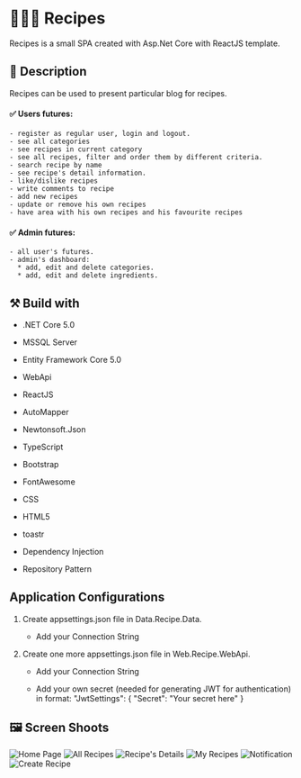 # :egg::ramen::spaghetti: Recipes
Recipes is a small SPA created with Asp.Net Core with ReactJS template.

## :memo: Description
Recipes can be used to present particular blog for recipes.

#### :white_check_mark: Users futures: 

    - register as regular user, login and logout. 
    - see all categories   
    - see recipes in current category
    - see all recipes, filter and order them by different criteria.
    - search recipe by name
    - see recipe's detail information.
    - like/dislike recipes
    - write comments to recipe
    - add new recipes
    - update or remove his own recipes
    - have area with his own recipes and his favourite recipes
      
#### :white_check_mark: Admin futures: 

    - all user's futures.
    - admin's dashboard:  
      * add, edit and delete categories.
      * add, edit and delete ingredients.

## :hammer_and_pick: Build with

 - .NET Core 5.0

 - MSSQL Server 

 - Entity Framework Core 5.0

 - WebApi
 
 - ReactJS

 - AutoMapper

 - Newtonsoft.Json

 - TypeScript

 - Bootstrap

 - FontAwesome

 - CSS

 - HTML5

 - toastr

 - Dependency Injection

 - Repository Pattern

## Application Configurations
 1. Create appsettings.json file in Data.Recipe.Data. 

    - Add your Connection String 

 2. Create one more appsettings.json file in Web.Recipe.WebApi. 

    - Add your Connection String

    - Add your own secret (needed for generating JWT for authentication) in format: "JwtSettings": { "Secret": "Your secret here" }

## :framed_picture: Screen Shoots

![Home Page](https://res.cloudinary.com/dieu4mste/image/upload/v1615017321/home_scwmf8.png)
![All Recipes](https://res.cloudinary.com/dieu4mste/image/upload/v1615017320/allRecipes_usbtvt.png)
![Recipe's Details](https://res.cloudinary.com/dieu4mste/image/upload/v1615017379/recipeDetails_azvzfe.png)
![My Recipes](https://res.cloudinary.com/dieu4mste/image/upload/v1615017320/myRecipes_ehbndo.png)
![Notification](https://res.cloudinary.com/dieu4mste/image/upload/v1615017317/toastr_nkzhqc.png)
![Create Recipe](https://res.cloudinary.com/dieu4mste/image/upload/v1615017657/form_oqdmid.png)
